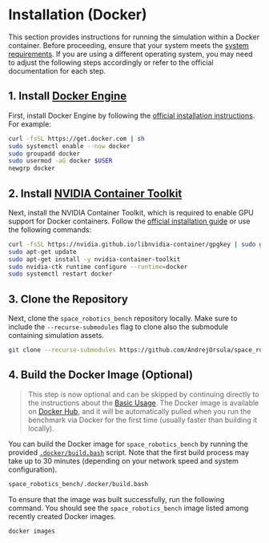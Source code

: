 # Installation (Docker)

This section provides instructions for running the simulation within a Docker container. Before proceeding, ensure that your system meets the [system requirements](../requirements.md). If you are using a different operating system, you may need to adjust the following steps accordingly or refer to the official documentation for each step.

## 1. Install [Docker Engine](https://docs.docker.com/engine)

First, install Docker Engine by following the [official installation instructions](https://docs.docker.com/engine/install). For example:

```bash
curl -fsSL https://get.docker.com | sh
sudo systemctl enable --now docker
sudo groupadd docker
sudo usermod -aG docker $USER
newgrp docker
```

## 2. Install [NVIDIA Container Toolkit](https://github.com/NVIDIA/nvidia-container-toolkit)

Next, install the NVIDIA Container Toolkit, which is required to enable GPU support for Docker containers. Follow the [official installation guide](https://docs.nvidia.com/datacenter/cloud-native/container-toolkit/latest/install-guide.html) or use the following commands:

```bash
curl -fsSL https://nvidia.github.io/libnvidia-container/gpgkey | sudo gpg --dearmor -o /usr/share/keyrings/nvidia-container-toolkit-keyring.gpg && curl -s -L https://nvidia.github.io/libnvidia-container/stable/deb/nvidia-container-toolkit.list | sed 's#deb https://#deb [signed-by=/usr/share/keyrings/nvidia-container-toolkit-keyring.gpg] https://#g' | sudo tee /etc/apt/sources.list.d/nvidia-container-toolkit.list
sudo apt-get update
sudo apt-get install -y nvidia-container-toolkit
sudo nvidia-ctk runtime configure --runtime=docker
sudo systemctl restart docker
```

## 3. Clone the Repository

Next, clone the `space_robotics_bench` repository locally. Make sure to include the `--recurse-submodules` flag to clone also the submodule containing simulation assets.

```bash
git clone --recurse-submodules https://github.com/AndrejOrsula/space_robotics_bench.git
```

## 4. Build the Docker Image (Optional)

> This step is now optional and can be skipped by continuing directly to the instructions about the [Basic Usage](../usage.md). The Docker image is available on [Docker Hub](https://hub.docker.com/r/andrejorsula/space_robotics_bench), and it will be automatically pulled when you run the benchmark via Docker for the first time (usually faster than building it locally).

You can build the Docker image for `space_robotics_bench` by running the provided [`.docker/build.bash`](https://github.com/AndrejOrsula/space_robotics_bench/blob/main/.docker/build.bash) script. Note that the first build process may take up to 30 minutes (depending on your network speed and system configuration).

```bash
space_robotics_bench/.docker/build.bash
```

To ensure that the image was built successfully, run the following command. You should see the `space_robotics_bench` image listed among recently created Docker images.

```bash
docker images
```
